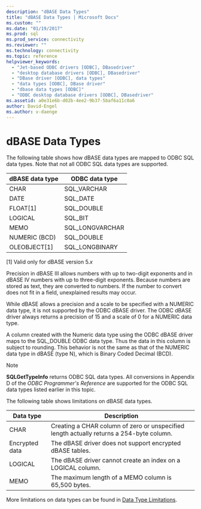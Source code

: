 ```yaml
---
description: "dBASE Data Types"
title: "dBASE Data Types | Microsoft Docs"
ms.custom: ""
ms.date: "01/19/2017"
ms.prod: sql
ms.prod_service: connectivity
ms.reviewer: ""
ms.technology: connectivity
ms.topic: reference
helpviewer_keywords: 
  - "Jet-based ODBC drivers [ODBC], DBasedriver"
  - "desktop database drivers [ODBC], DBasedriver"
  - "DBase driver [ODBC], data types"
  - "data types [ODBC], DBase driver"
  - "dbase data types [ODBC]"
  - "ODBC desktop database drivers [ODBC], DBasedriver"
ms.assetid: a0e31e6b-d02b-4ee2-9b37-5baf6a11c0a6
author: David-Engel
ms.author: v-daenge
---
```

# dBASE Data Types
The following table shows how dBASE data types are mapped to ODBC SQL data types. Note that not all ODBC SQL data types are supported.  
  
|dBASE data type|ODBC data type|  
|---------------------|--------------------|  
|CHAR|SQL_VARCHAR|  
|DATE|SQL_DATE|  
|FLOAT[1]|SQL_DOUBLE|  
|LOGICAL|SQL_BIT|  
|MEMO|SQL_LONGVARCHAR|  
|NUMERIC (BCD)|SQL_DOUBLE|  
|OLEOBJECT[1]|SQL_LONGBINARY|  
  
 [1]   Valid only for dBASE version 5.*x*  
  
 Precision in dBASE III allows numbers with up to two-digit exponents and in dBASE IV numbers with up to three-digit exponents. Because numbers are stored as text, they are converted to numbers. If the number to convert does not fit in a field, unexplained results may occur.  
  
 While dBASE allows a precision and a scale to be specified with a NUMERIC data type, it is not supported by the ODBC dBASE driver. The ODBC dBASE driver always returns a precision of 15 and a scale of 0 for a NUMERIC data type.  
  
 A column created with the Numeric data type using the ODBC dBASE driver maps to the SQL_DOUBLE ODBC data type. Thus the data in this column is subject to rounding. This behavior is not the same as that of the NUMERIC data type in dBASE (type N), which is Binary Coded Decimal (BCD).  
  
> [!NOTE]  
>  **SQLGetTypeInfo** returns ODBC SQL data types. All conversions in Appendix D of the *ODBC Programmer's Reference* are supported for the ODBC SQL data types listed earlier in this topic.  
  
 The following table shows limitations on dBASE data types.  
  
|Data type|Description|  
|---------------|-----------------|  
|CHAR|Creating a CHAR column of zero or unspecified length actually returns a 254-byte column.|  
|Encrypted data|The dBASE driver does not support encrypted dBASE tables.|  
|LOGICAL|The dBASE driver cannot create an index on a LOGICAL column.|  
|MEMO|The maximum length of a MEMO column is 65,500 bytes.|  
  
 More limitations on data types can be found in [Data Type Limitations](../../odbc/microsoft/data-type-limitations.md).
